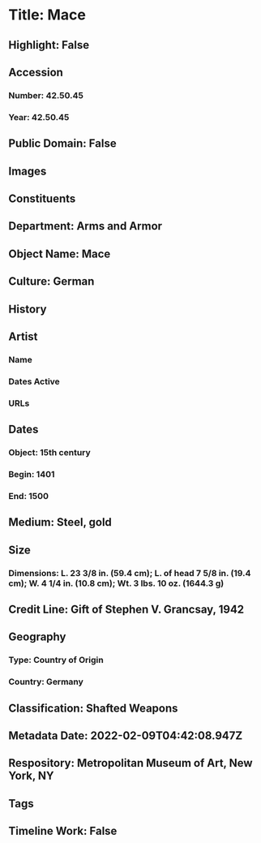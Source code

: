 # Title: Mace
## Highlight: False
## Accession
### Number: 42.50.45
### Year: 42.50.45
## Public Domain: False
## Images
## Constituents
## Department: Arms and Armor
## Object Name: Mace
## Culture: German
## History
## Artist
### Name
### Dates Active
### URLs
## Dates
### Object: 15th century
### Begin: 1401
### End: 1500
## Medium: Steel, gold
## Size
### Dimensions: L. 23 3/8 in. (59.4 cm); L. of head 7 5/8 in. (19.4 cm); W. 4 1/4 in. (10.8 cm); Wt. 3 lbs. 10 oz. (1644.3 g)
## Credit Line: Gift of Stephen V. Grancsay, 1942
## Geography
### Type: Country of Origin
### Country: Germany
## Classification: Shafted Weapons
## Metadata Date: 2022-02-09T04:42:08.947Z
## Respository: Metropolitan Museum of Art, New York, NY
## Tags
## Timeline Work: False